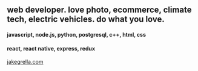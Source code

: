 ## web developer. love photo, ecommerce, climate tech, electric vehicles. do what you love.

#### javascript, node.js, python, postgresql, c++, html, css
#### react, react native, express, redux

[jakegrella.com](http://jakegrella.com)


